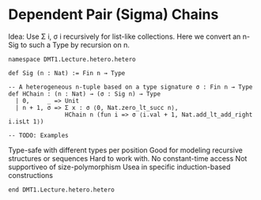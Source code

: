 # Dependent Pair (Sigma) Chains

Idea: Use Σ i, σ i recursively for list-like collections.
Here we convert an n-Sig to such a Type by recursion on n.

```lean
namespace DMT1.Lecture.hetero.hetero

def Sig (n : Nat) := Fin n → Type

-- A heterogeneous n-tuple based on a type signature σ : Fin n → Type
def HChain : (n : Nat) → (σ : Sig n) → Type
  | 0,     _ => Unit
  | n + 1, σ => Σ x : σ ⟨0, Nat.zero_lt_succ n⟩,
                HChain n (fun i => σ ⟨i.val + 1, Nat.add_lt_add_right i.isLt 1⟩)

-- TODO: Examples
```

Type-safe with different types per position
Good for modeling recursive structures or sequences
Hard to work with.
No constant-time access
Not supportiveo of size-polymorphism
Usea in specific induction-based constructions

```lean
end DMT1.Lecture.hetero.hetero
```
